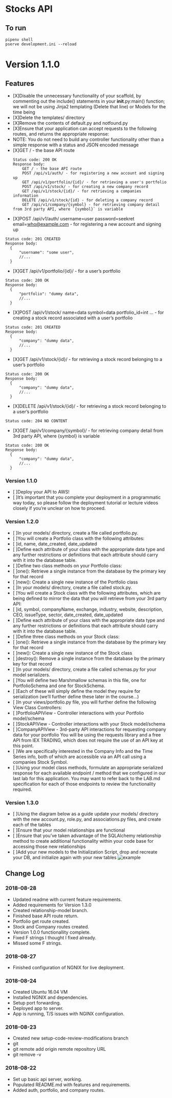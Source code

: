 # Stocks API

## To run
```
pipenv shell
pserve development.ini --reload
```

# Version 1.1.0

## Features
- [X]Disable the unnecessary functionality of your scaffold, by commenting out the include() statements in your __init__.py:main() function; we will not be using Jinja2 templating (Delete that line) or Models for the time being
- [X]Delete the templates/ directory
- [X]Remove the contents of default.py and notfound.py
- [X]Ensure that your application can accept requests to the following routes, and returns the appropriate response:
 - NOTE: You do not need to build any controller functionality other than a simple response with a status and JSON encoded message
- [X]GET / - the base API route
  ```
  Status code: 200 OK
  Response body:
      GET / - the base API route
      POST /api/v1/auth/ - for registering a new account and signing up 
      GET /api/v1/portfolio/{id}/ - for retrieving a user's portfolio
      POST /api/v1/stock/ - for creating a new company record
      GET /api/v1/stock/{id}/ - for retrieving a companies information
      DELETE /api/v1/stock/{id} - for deleting a company record
      GET /api/v1/company/{symbol} - for retrieving company detail from 3rd party API, where `{symbol}` is variable
  ```
- [X]POST /api/v1/auth/ username=user password=seekret email=who@example.com - for registering a new account and signing up
```
Status code: 201 CREATED
Response body:
  {
      "username": "some user",
      //...
  }
```
- [X]GET /api/v1/portfolio/{id}/ - for a user’s portfolio
```
Status code: 200 OK
Response body:
  {
      "portfolio": "dummy data",
      //...
  }
```
- [X]POST /api/v1/stock/ name=data symbol=data portfolio_id=int ... - for creating a stock record associated with a user’s portfolio
```
Status code: 201 CREATED
Response body:
  {
      "company": "dummy data",
      //...
  }
```
- [X]GET /api/v1/stock/{id}/ - for retrieving a stock record belonging to a user’s portfolio
```
Status code: 200 OK
Response body:
  {
      "company": "dummy data",
      //...
  }
```
- [X]DELETE /api/v1/stock/{id}/ - for retrieving a stock record belonging to a user’s portfolio
```
Status code: 204 NO CONTENT
```
- [X]GET /api/v1/company/{symbol}/ - for retrieving company detail from 3rd party API, where {symbol} is variable
```
Status code: 200 OK
Response body:
  {
      "company": "dummy data",
      //...
  }
```

### Version 1.1.0
- [ ]Deploy your API to AWS!
- [ ]It’s important that you complete your deployment in a programmatic way today, so please follow the deployment tutorial or lecture videos closely if you’re unclear on how to proceed.

### Version 1.2.0
- [ ]In your models/ directory, create a file called portfolio.py.
- [ ]You will create a Portfolio class with the following attributes:
- [ ]id, name, date_created, date_updated
- [ ]Define each attribute of your class with the appropriate data type and any further restrictions or definitions that each attribute should carry with it into the database table.
- [ ]Define two class methods on your Portfolio class:
- [ ]one(): Retrieve a single instance from the database by the primary key for that record
- [ ]new(): Create a single new instance of the Portfolio class
- [ ]In your models/ directory, create a file called stock.py.
- [ ]You will create a Stock class with the following attributes, which are being defined to mirror the data that you will retrieve from your 3rd party API:
- [ ]id, symbol, companyName, exchange, industry, website, description, CEO, issueType, sector, date_created, date_updated
- [ ]Define each attribute of your class with the appropriate data type and any further restrictions or definitions that each attribute should carry with it into the database table.
- [ ]Define three class methods on your Stock class:
- [ ]one(): Retrieve a single instance from the database by the primary key for that record
- [ ]new(): Create a single new instance of the Stock class
- [ ]destroy(): Remove a single instance from the database by the primary key for that record
- [ ]In your models/ directory, create a file called schemas.py for your model serializers.
- [ ]You will define two Marshmallow schemas in this file, one for PortfolioSchema and one for StockSchema.
- [ ]Each of these will simply define the model they require for serialization (we’ll further define these later in the course…)
- [ ]In your views/portfolio.py file, you will further define the following View Class Controllers:
- [ ]PortfolioAPIView - Controller interactions with your Portfolio model/schema
- [ ]StockAPIView - Controller interactions with your Stock model/schema
- [ ]CompanyAPIView - 3rd-party API interactions for requesting company data for your portfolio
You will be using the requests library and a free API from IEX TRADING, which does not require the use of an API key at this point.
- [ ]We are specifically interested in the Company Info and the Time Series info, both of which are accessible via an API call using a companies Stock Symbol.
- [ ]Using your model class methods, formulate an appropriate serialized response for each available endpoint / method that we configured in our last lab for this application. You may want to refer back to the LAB.md specification for each of those endpoints to review the functionality required.

### Version 1.3.0
- [ ]Using the diagram below as a guide update your models/ directory with the new account.py, role.py, and associations.py files, and create each of the tables
- [ ]Ensure that your model relationships are functional
- [ ]Ensure that you’ve taken advantage of the SQLAlchemy relationship method to create additional functionality within your code base for accessing those new relationships
- [ ]Add your new models to the Initialization Script, drop and recreate your DB, and initialize again with your new tables
![example](https://codefellows.github.io/code-401-python-guide/curriculum/class-12-model-relationships/assets/EDR_class_12.png)


## Change Log

### 2018-08-28
- Updated readme with current feature requirements.
- Added requirements for Version 1.3.0
- Created relationship-model branch.
- Finished base API route return.
- Portfolio get route created.
- Stock and Company routes created.
- Version 1.0.0 functionallity complete.
- Fixed F strings I thought I fixed already.
- Missed some F strings.

### 2018-08-27
- Finished configuration of NGNIX for live deployment.

### 2018-08-24
- Created Ubuntu 16.04 VM
- Installed NGNIX and dependencies.
- Setup port forwarding.
- Deployed app to server.
- App is running, T/S issues with NGINX configuration.

### 2018-08-23
- Created new setup-code-review-modifications branch
- git
 - git remote add origin remote repository URL
 - git remove -v

### 2018-08-22
- Set up basic api server, working.
- Populated README.md with features and requirements.
- Added auth, portfolio, and company routes.